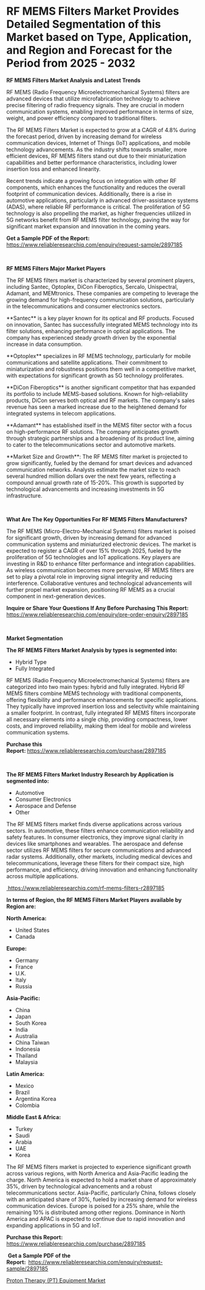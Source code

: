 <p><h1>RF MEMS Filters Market Provides Detailed Segmentation of this Market based on Type, Application, and Region and Forecast for the Period from 2025 - 2032</h1></p><p><strong>RF MEMS Filters Market Analysis and Latest Trends</strong></p>
<p><p>RF MEMS (Radio Frequency Microelectromechanical Systems) filters are advanced devices that utilize microfabrication technology to achieve precise filtering of radio frequency signals. They are crucial in modern communication systems, enabling improved performance in terms of size, weight, and power efficiency compared to traditional filters.</p><p>The RF MEMS Filters Market is expected to grow at a CAGR of 4.8% during the forecast period, driven by increasing demand for wireless communication devices, Internet of Things (IoT) applications, and mobile technology advancements. As the industry shifts towards smaller, more efficient devices, RF MEMS filters stand out due to their miniaturization capabilities and better performance characteristics, including lower insertion loss and enhanced linearity.</p><p>Recent trends indicate a growing focus on integration with other RF components, which enhances the functionality and reduces the overall footprint of communication devices. Additionally, there is a rise in automotive applications, particularly in advanced driver-assistance systems (ADAS), where reliable RF performance is critical. The proliferation of 5G technology is also propelling the market, as higher frequencies utilized in 5G networks benefit from RF MEMS filter technology, paving the way for significant market expansion and innovation in the coming years.</p></p>
<p><strong>Get a Sample PDF of the Report:&nbsp;</strong> <a href="https://www.reliableresearchiq.com/enquiry/request-sample/2897185?utm_campaign=3053&utm_medium=2&utm_source=Github&utm_content=ia&utm_term=15032025&utm_id=rf-mems-filters">https://www.reliableresearchiq.com/enquiry/request-sample/2897185</a></p>
<p>&nbsp;</p>
<p><strong>RF MEMS Filters Major Market Players</strong></p>
<p><p>The RF MEMS filters market is characterized by several prominent players, including Santec, Optoplex, DiCon Fiberoptics, Sercalo, Unispectral, Adamant, and MEMtronics. These companies are competing to leverage the growing demand for high-frequency communication solutions, particularly in the telecommunications and consumer electronics sectors.</p><p>**Santec** is a key player known for its optical and RF products. Focused on innovation, Santec has successfully integrated MEMS technology into its filter solutions, enhancing performance in optical applications. The company has experienced steady growth driven by the exponential increase in data consumption.</p><p>**Optoplex** specializes in RF MEMS technology, particularly for mobile communications and satellite applications. Their commitment to miniaturization and robustness positions them well in a competitive market, with expectations for significant growth as 5G technology proliferates.</p><p>**DiCon Fiberoptics** is another significant competitor that has expanded its portfolio to include MEMS-based solutions. Known for high-reliability products, DiCon serves both optical and RF markets. The company's sales revenue has seen a marked increase due to the heightened demand for integrated systems in telecom applications.</p><p>**Adamant** has established itself in the MEMS filter sector with a focus on high-performance RF solutions. The company anticipates growth through strategic partnerships and a broadening of its product line, aiming to cater to the telecommunications sector and automotive markets.</p><p>**Market Size and Growth**: The RF MEMS filter market is projected to grow significantly, fueled by the demand for smart devices and advanced communication networks. Analysts estimate the market size to reach several hundred million dollars over the next few years, reflecting a compound annual growth rate of 15-20%. This growth is supported by technological advancements and increasing investments in 5G infrastructure.</p></p>
<p>&nbsp;</p>
<p><strong>What Are The Key Opportunities For RF MEMS Filters Manufacturers?</strong></p>
<p><p>The RF MEMS (Micro-Electro-Mechanical Systems) filters market is poised for significant growth, driven by increasing demand for advanced communication systems and miniaturized electronic devices. The market is expected to register a CAGR of over 15% through 2025, fueled by the proliferation of 5G technologies and IoT applications. Key players are investing in R&D to enhance filter performance and integration capabilities. As wireless communication becomes more pervasive, RF MEMS filters are set to play a pivotal role in improving signal integrity and reducing interference. Collaborative ventures and technological advancements will further propel market expansion, positioning RF MEMS as a crucial component in next-generation devices.</p></p>
<p><strong>Inquire or Share Your Questions If Any Before Purchasing This Report:</strong> <a href="https://www.reliableresearchiq.com/enquiry/pre-order-enquiry/2897185?utm_campaign=3053&utm_medium=2&utm_source=Github&utm_content=ia&utm_term=15032025&utm_id=rf-mems-filters">https://www.reliableresearchiq.com/enquiry/pre-order-enquiry/2897185</a></p>
<p>&nbsp;</p>
<p><strong>Market Segmentation</strong></p>
<p><strong>The RF MEMS Filters Market Analysis by types is segmented into:</strong></p>
<p><ul><li>Hybrid Type</li><li>Fully Integrated</li></ul></p>
<p><p>RF MEMS (Radio Frequency Microelectromechanical Systems) filters are categorized into two main types: hybrid and fully integrated. Hybrid RF MEMS filters combine MEMS technology with traditional components, offering flexibility and performance enhancements for specific applications. They typically have improved insertion loss and selectivity while maintaining a smaller footprint. In contrast, fully integrated RF MEMS filters incorporate all necessary elements into a single chip, providing compactness, lower costs, and improved reliability, making them ideal for mobile and wireless communication systems.</p></p>
<p><strong>Purchase this Report:&nbsp;</strong><a href="https://www.reliableresearchiq.com/purchase/2897185?utm_campaign=3053&utm_medium=2&utm_source=Github&utm_content=ia&utm_term=15032025&utm_id=rf-mems-filters">https://www.reliableresearchiq.com/purchase/2897185</a></p>
<p>&nbsp;</p>
<p><strong>The RF MEMS Filters Market Industry Research by Application is segmented into:</strong></p>
<p><ul><li>Automotive</li><li>Consumer Electronics</li><li>Aerospace and Defense</li><li>Other</li></ul></p>
<p><p>The RF MEMS filters market finds diverse applications across various sectors. In automotive, these filters enhance communication reliability and safety features. In consumer electronics, they improve signal clarity in devices like smartphones and wearables. The aerospace and defense sector utilizes RF MEMS filters for secure communications and advanced radar systems. Additionally, other markets, including medical devices and telecommunications, leverage these filters for their compact size, high performance, and efficiency, driving innovation and enhancing functionality across multiple applications.</p></p>
<p><a href="https://www.reliableresearchiq.com/rf-mems-filters-r2897185?utm_campaign=3053&utm_medium=2&utm_source=Github&utm_content=ia&utm_term=15032025&utm_id=rf-mems-filters">&nbsp;https://www.reliableresearchiq.com/rf-mems-filters-r2897185</a></p>
<p><strong>In terms of Region, the RF MEMS Filters Market Players available by Region are:</strong></p>
<p>
    <p> <strong> North America: </strong>
        <ul>
            <li>United States</li>
            <li>Canada</li>
        </ul>
        </p> 
    <p> <strong> Europe: </strong>
        <ul>
            <li>Germany</li>
            <li>France</li>
            <li>U.K.</li>
            <li>Italy</li>
            <li>Russia</li>
        </ul>
        </p> 
    <p> <strong> Asia-Pacific: </strong>
        <ul>
            <li>China</li>
            <li>Japan</li>
            <li>South Korea</li>
            <li>India</li>
            <li>Australia</li>
            <li>China Taiwan</li>
            <li>Indonesia</li>
            <li>Thailand</li>
            <li>Malaysia</li>
        </ul>
        </p> 
    <p> <strong> Latin America: </strong>
        <ul>
            <li>Mexico</li>
            <li>Brazil</li>
            <li>Argentina Korea</li>
            <li>Colombia</li>
        </ul>
        </p> 
    <p> <strong> Middle East & Africa: </strong>
        <ul>
            <li>Turkey</li>
            <li>Saudi</li>
            <li>Arabia</li>
            <li>UAE</li>
            <li>Korea</li>
        </ul>
    </p>
    </p>
<p><p>The RF MEMS filters market is projected to experience significant growth across various regions, with North America and Asia-Pacific leading the charge. North America is expected to hold a market share of approximately 35%, driven by technological advancements and a robust telecommunications sector. Asia-Pacific, particularly China, follows closely with an anticipated share of 30%, fueled by increasing demand for wireless communication devices. Europe is poised for a 25% share, while the remaining 10% is distributed among other regions. Dominance in North America and APAC is expected to continue due to rapid innovation and expanding applications in 5G and IoT.</p></p>
<p><strong>Purchase this Report: </strong><a href="https://www.reliableresearchiq.com/purchase/2897185?utm_campaign=3053&utm_medium=2&utm_source=Github&utm_content=ia&utm_term=15032025&utm_id=rf-mems-filters">https://www.reliableresearchiq.com/purchase/2897185</a></p>
<p>&nbsp;<strong>Get a Sample PDF of the Report:&nbsp;&nbsp;</strong><a href="https://www.reliableresearchiq.com/enquiry/request-sample/2897185?utm_campaign=3053&utm_medium=2&utm_source=Github&utm_content=ia&utm_term=15032025&utm_id=rf-mems-filters">https://www.reliableresearchiq.com/enquiry/request-sample/2897185</a></p>
<p><strong></strong></p>
<p><p><a href="https://github.com/salodipura00/Market-Research-Report-List-1/blob/main/proton-therapy-pt-equipment-market.md?utm_campaign=3053&utm_medium=2&utm_source=Github&utm_content=ia&utm_term=15032025&utm_id=rf-mems-filters">Proton Therapy (PT) Equipment Market</a></p></p>